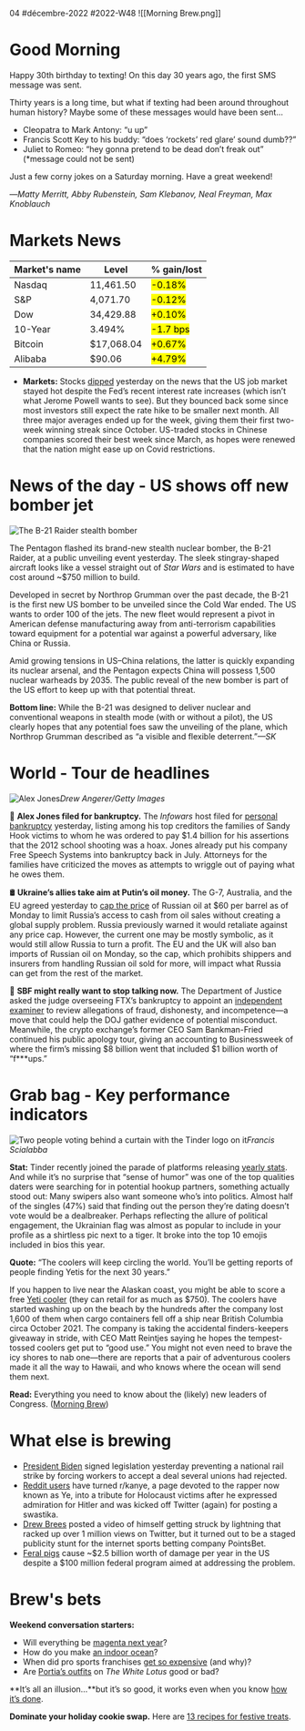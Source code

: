 04 #décembre-2022 #2022-W48
![[Morning Brew.png]]
# Good Morning
Happy 30th birthday to texting! On this day 30 years ago, the first SMS message was sent.

Thirty years is a long time, but what if texting had been around throughout human history? Maybe some of these messages would have been sent…

-   Cleopatra to Mark Antony: “u up”
-   Francis Scott Key to his buddy: “does ‘rockets’ red glare’ sound dumb??”
-   Juliet to Romeo: “hey gonna pretend to be dead don’t freak out” (*message could not be sent)

Just a few corny jokes on a Saturday morning. Have a great weekend!

—_Matty Merritt, Abby Rubenstein, Sam Klebanov, Neal Freyman, Max Knoblauch_
# Markets News
| Market's name | Level      | % gain/lost                       |
| ------------- | ---------- | --------------------------------- |
| Nasdaq        | 11,461.50  | <mark class="hltr-red">-0.18%</mark> |
| S&P           | 4,071.70   | <mark class="hltr-red">-0.12%</mark>       |
| Dow           | 34,429.88  | <mark class="hltr-green">+0.10%</mark>       |
| 10-Year       | 3.494%     | <mark class="hltr-red">-1.7 bps</mark>       |
| Bitcoin       | $17,068.04 | <mark class="hltr-green">+0.67%</mark>       |
| Alibaba       | $90.06     | <mark class="hltr-green">+4.79%</mark>       |
-   **Markets:** Stocks [dipped](https://link.morningbrew.com/click/29875893.3629327/aHR0cHM6Ly93d3cuY25iYy5jb20vMjAyMi8xMi8wMS9zdG9jay1tYXJrZXQtZnV0dXJlcy1vcGVuLXRvLWNsb3NlLW5ld3MuaHRtbA/6360d8c913646a717506c2efB8e87754a) yesterday on the news that the US job market stayed hot despite the Fed’s recent interest rate increases (which isn’t what Jerome Powell wants to see). But they bounced back some since most investors still expect the rate hike to be smaller next month. All three major averages ended up for the week, giving them their first two-week winning streak since October. US-traded stocks in Chinese companies scored their best week since March, as hopes were renewed that the nation might ease up on Covid restrictions.
# News of the day - US shows off new bomber jet
![The B-21 Raider stealth bomber](https://ci5.googleusercontent.com/proxy/LRJE_p0dlaM1H4E6OKGQGGYa-yHuRXWUipG3q4USxNWd3EOdcs_03TUfZ7iF6gNWxCy6S3p06J68D5EmMZpVyWXqrsDufTPaIZ8o3AI2zirndN1_5RbpRT6bHVAUk_x4R6lYbcJ_0aG6LBLzuj58MoHkl-ICl-E6cRMQObk1ATin1XeKSzDbHQkqkNgR0us=s0-d-e1-ft#https://cdn.sanity.io/images/bl383u0v/production/0bbf8b136a535eb49150373f25afb4352cf3438b-750x500.jpg?w=670&q=70&auto=format)

The Pentagon flashed its brand-new stealth nuclear bomber, the B-21 Raider, at a public unveiling event yesterday. The sleek stingray-shaped aircraft looks like a vessel straight out of _Star Wars_ and is estimated to have cost around ~$750 million to build.

Developed in secret by Northrop Grumman over the past decade, the B-21 is the first new US bomber to be unveiled since the Cold War ended. The US wants to order 100 of the jets. The new fleet would represent a pivot in American defense manufacturing away from anti-terrorism capabilities toward equipment for a potential war against a powerful adversary, like China or Russia. 

Amid growing tensions in US–China relations, the latter is quickly expanding its nuclear arsenal, and the Pentagon expects China will possess 1,500 nuclear warheads by 2035. The public reveal of the new bomber is part of the US effort to keep up with that potential threat.

**Bottom line:** While the B-21 was designed to deliver nuclear and conventional weapons in stealth mode (with or without a pilot), the US clearly hopes that any potential foes saw the unveiling of the plane, which Northrop Grumman described as “a visible and flexible deterrent.”_—SK_
# World - Tour de headlines
![Alex Jones](https://ci5.googleusercontent.com/proxy/j1Af6YZfoyYgve6S7dOK2RbYFM1q1R9iBT01MqSUViMxCl1iJoTp3PN3XxOIJFvRAmBsqqbO44mBLxxOkkHRAWdNJmnroUBxGm3Oo5gChb9HivHDTj2aKqWfONJ7V5QfcMRjbHXUB44sp6M9c3Ej2Huh9LNh3Q7QoYp6Ws77cRTe7jHY5v2L5Q4J9g0Ht1BY=s0-d-e1-ft#https://cdn.sanity.io/images/bl383u0v/production/7bb0309d4022cc7023f67648facdc2041f05725d-1024x683.jpg?w=670&q=70&auto=format)_Drew Angerer/Getty Images_

🏦 **Alex Jones filed for bankruptcy.** The _Infowars_ host filed for [personal bankruptcy](https://link.morningbrew.com/click/29875893.3629327/aHR0cHM6Ly93d3cuY25uLmNvbS8yMDIyLzEyLzAyL2J1c2luZXNzL2FsZXgtam9uZXMtYmFua3J1cHRjeS9pbmRleC5odG1sP3V0bV9jYW1wYWlnbj1tYiZ1dG1fbWVkaXVtPW5ld3NsZXR0ZXImdXRtX3NvdXJjZT1tb3JuaW5nX2JyZXc/6360d8c913646a717506c2efBd31c1896) yesterday, listing among his top creditors the families of Sandy Hook victims to whom he was ordered to pay $1.4 billion for his assertions that the 2012 school shooting was a hoax. Jones already put his company Free Speech Systems into bankruptcy back in July. Attorneys for the families have criticized the moves as attempts to wriggle out of paying what he owes them.

🛢️ **Ukraine’s allies take aim at Putin’s oil money.** The G-7, Australia, and the EU agreed yesterday to [cap the price](https://link.morningbrew.com/click/29875893.3629327/aHR0cHM6Ly93d3cucmV1dGVycy5jb20vYnVzaW5lc3MvZW5lcmd5L2hvbGRvdXQtcG9sYW5kLWFwcHJvdmVzLWV1cy02MC1ydXNzaWFuLW9pbC1wcmljZS1jYXAtd2l0aC1hZGp1c3RtZW50LW1lY2hhbmlzbS0yMDIyLTEyLTAyLz91dG1fY2FtcGFpZ249bWImdXRtX21lZGl1bT1uZXdzbGV0dGVyJnV0bV9zb3VyY2U9bW9ybmluZ19icmV3/6360d8c913646a717506c2efB864401a6) of Russian oil at $60 per barrel as of Monday to limit Russia’s access to cash from oil sales without creating a global supply problem. Russia previously warned it would retaliate against any price cap. However, the current one may be mostly symbolic, as it would still allow Russia to turn a profit. The EU and the UK will also ban imports of Russian oil on Monday, so the cap, which prohibits shippers and insurers from handling Russian oil sold for more, will impact what Russia can get from the rest of the market.

🤫 **SBF might really want to stop talking now.** The Department of Justice asked the judge overseeing FTX’s bankruptcy to appoint an [independent examiner](https://link.morningbrew.com/click/29875893.3629327/aHR0cHM6Ly93d3cuY25iYy5jb20vMjAyMi8xMi8wMi9mdHgtZG9qLXdhdGNoZG9nLWNhbGxzLWZvci1yZXZpZXctb3Zlci1jcnlwdG8tZnJhdWQtYWxsZWdhdGlvbnMuaHRtbD91dG1fY2FtcGFpZ249bWImdXRtX21lZGl1bT1uZXdzbGV0dGVyJnV0bV9zb3VyY2U9bW9ybmluZ19icmV3/6360d8c913646a717506c2efBf1af1d70) to review allegations of fraud, dishonesty, and incompetence—a move that could help the DOJ gather evidence of potential misconduct. Meanwhile, the crypto exchange’s former CEO Sam Bankman-Fried continued his public apology tour, giving an accounting to Businessweek of where the firm’s missing $8 billion went that included $1 billion worth of “f\*\*\*ups.”
# Grab bag - Key performance indicators
![Two people voting behind a curtain with the Tinder logo on it](https://ci5.googleusercontent.com/proxy/xhwMtCNIr7MDqnDhK6Vx1jezHMnphf2mwHk9vKwru-qMWO--WMz1be5TH4XUWXHu8xQAVdHlOENHb_1nF0e9ogpkDi-uu_bGu-haVDjb1uFmCrOoQhdsvT9niMuSmoVTwVX1aoyAomoBOvV_2rPT3giR4-x36IxYTGCuI5miSsVb2fLJRSC_1QGJ1aFfdmrowg=s0-d-e1-ft#https://cdn.sanity.io/images/bl383u0v/production/00f0280a45730d536280386cc144eebadc2738c5-1500x1000.jpg?w=670&q=70&auto=format)_Francis Scialabba_

**Stat:** Tinder recently joined the parade of platforms releasing [yearly stats](https://link.morningbrew.com/click/29875893.3629327/aHR0cHM6Ly9maWxlY2FjaGUubWVkaWFyb29tLmNvbS9tcjVtcl90aW5kZXIvMTc5MjQ0L1llYXIlMjBpbiUyMFN3aXBlJTIwMjAyMiUyMFJlbGVhc2UlMjAtJTIwVVMlMjAlMjgxJTI5LnBkZj91dG1fY2FtcGFpZ249bWImdXRtX21lZGl1bT1uZXdzbGV0dGVyJnV0bV9zb3VyY2U9bW9ybmluZ19icmV3/6360d8c913646a717506c2efBb422ec16). And while it’s no surprise that “sense of humor” was one of the top qualities daters were searching for in potential hookup partners, something actually stood out: Many swipers also want someone who’s into politics. Almost half of the singles (47%) said that finding out the person they’re dating doesn’t vote would be a dealbreaker. Perhaps reflecting the allure of political engagement, the Ukrainian flag was almost as popular to include in your profile as a shirtless pic next to a tiger. It broke into the top 10 emojis included in bios this year.

**Quote:** “The coolers will keep circling the world. You’ll be getting reports of people finding Yetis for the next 30 years.”

If you happen to live near the Alaskan coast, you might be able to score a free [Yeti cooler](https://link.morningbrew.com/click/29875893.3629327/aHR0cHM6Ly93d3cud3NqLmNvbS9hcnRpY2xlcy9TQjEwODY1NTkxOTEwMzg4ODAzOTkwNjA0NTg5MjU2ODMzOTY0MTM0NzU0P21vZD1hcnRpY2xlX3JlY3NfcG9zMV9zYl9ocCZuZXh0X3JlZGlyZWN0PXRydWU/6360d8c913646a717506c2efB3302a73d) (they can retail for as much as $750). The coolers have started washing up on the beach by the hundreds after the company lost 1,600 of them when cargo containers fell off a ship near British Columbia circa October 2021. The company is taking the accidental finders-keepers giveaway in stride, with CEO Matt Reintjes saying he hopes the tempest-tossed coolers get put to “good use.” You might not even need to brave the icy shores to nab one—there are reports that a pair of adventurous coolers made it all the way to Hawaii, and who knows where the ocean will send them next.

**Read:** Everything you need to know about the (likely) new leaders of Congress. ([Morning Brew](https://link.morningbrew.com/click/29875893.3629327/aHR0cHM6Ly93d3cubW9ybmluZ2JyZXcuY29tL2RhaWx5L3N0b3JpZXMvMjAyMi8xMi8wMi9uZXctY29uZ3Jlc3MtbGVhZGVycz91dG1fY2FtcGFpZ249bWImdXRtX21lZGl1bT1uZXdzbGV0dGVyJnV0bV9zb3VyY2U9bW9ybmluZ19icmV3Jm1pZD0yMzBkZjcwMjQ3ZDk2NjZkMDM0MDk4MDljZTUxNjRkZA/6360d8c913646a717506c2efB9fa44fe8))
# What else is brewing
-   [President Biden](https://link.morningbrew.com/click/29875893.3629327/aHR0cHM6Ly93d3cuY25uLmNvbS8yMDIyLzEyLzAyL3BvbGl0aWNzL2JpZGVuLXNpZ25zLWxlZ2lzbGF0aW9uLWF2ZXJ0LXJhaWwtc2h1dGRvd24vaW5kZXguaHRtbD91dG1fY2FtcGFpZ249bWImdXRtX21lZGl1bT1uZXdzbGV0dGVyJnV0bV9zb3VyY2U9bW9ybmluZ19icmV3/6360d8c913646a717506c2efBe8a3bbb5) signed legislation yesterday preventing a national rail strike by forcing workers to accept a deal several unions had rejected.
-   [Reddit users](https://link.morningbrew.com/click/29875893.3629327/aHR0cHM6Ly93d3cuYmxvb21iZXJnLmNvbS9uZXdzL2FydGljbGVzLzIwMjItMTItMDIva2FueWUtd2VzdC1yZWRkaXQtcGFnZS1yLWthbnllZC10dXJuZWQtaW50by1ob2xvY2F1c3QtbWVtb3JpYWwtYnktZmFucz9zcm5kPXByZW1pdW0mc3JlZj1La1B6cFp2eg/6360d8c913646a717506c2efB89676e1c) have turned r/kanye, a page devoted to the rapper now known as Ye, into a tribute for Holocaust victims after he expressed admiration for Hitler and was kicked off Twitter (again) for posting a swastika.
-   [Drew Brees](https://link.morningbrew.com/click/29875893.3629327/aHR0cHM6Ly93d3cuY25iYy5jb20vMjAyMi8xMi8wMi9kcmV3LWJyZWVzLWxpZ2h0bmluZy1zdHJpa2UtaXMtZmFrZS1wcm9tb3Rpb25hbC1zdHVudC1mb3Itb25saW5lLXNwb3J0c2Jvb2suaHRtbD91dG1fY2FtcGFpZ249bWImdXRtX21lZGl1bT1uZXdzbGV0dGVyJnV0bV9zb3VyY2U9bW9ybmluZ19icmV3/6360d8c913646a717506c2efB0092cc3f) posted a video of himself getting struck by lightning that racked up over 1 million views on Twitter, but it turned out to be a staged publicity stunt for the internet sports betting company PointsBet.
-   [Feral pigs](https://link.morningbrew.com/click/29875893.3629327/aHR0cHM6Ly9hcG5ld3MuY29tL2FydGljbGUvYnVzaW5lc3MtYW5pbWFscy13aWxkbGlmZS1jbGltYXRlLWFuZC1lbnZpcm9ubWVudC03NGZiMDVlMWYzM2E0ODg1YThkYzRmOGE4ZTUzNjYxOD91dG1fc291cmNlPWhvbWVwYWdlJnV0bV9tZWRpdW09VG9wTmV3cyZ1dG1fY2FtcGFpZ249cG9zaXRpb25fMDg/6360d8c913646a717506c2efB0b3f4975) cause ~$2.5 billion worth of damage per year in the US despite a $100 million federal program aimed at addressing the problem.
# Brew's bets
**Weekend conversation starters:**

-   Will everything be [magenta next year](https://link.morningbrew.com/click/29875893.3629327/aHR0cHM6Ly93d3cucGFudG9uZS5jb20vY29sb3Itb2YtdGhlLXllYXItMjAyMz91dG1fY2FtcGFpZ249bWImdXRtX21lZGl1bT1uZXdzbGV0dGVyJnV0bV9zb3VyY2U9bW9ybmluZ19icmV3/6360d8c913646a717506c2efB8cf86646)?
-   How do you make [an indoor ocean](https://link.morningbrew.com/click/29875893.3629327/aHR0cHM6Ly93d3cueW91dHViZS5jb20vd2F0Y2g_dj1waXJfbXVUellNOA/6360d8c913646a717506c2efB6247ef5b)?
-   When did pro sports franchises [get so expensive](https://link.morningbrew.com/click/29875893.3629327/aHR0cHM6Ly93d3cudGhlcmluZ2VyLmNvbS9zcG9ydHMvMjAyMi8xMS8yOC8yMzQ3MjYzNi9zcG9ydHMtdGVhbS1mcmFuY2hpc2UtdmFsdWF0aW9uLXNhbGUtcHJpY2VzP3V0bV9jYW1wYWlnbj1tYiZ1dG1fbWVkaXVtPW5ld3NsZXR0ZXImdXRtX3NvdXJjZT1tb3JuaW5nX2JyZXc/6360d8c913646a717506c2efB6becc5a6) (and why)?
-   Are [Portia’s outfits](https://link.morningbrew.com/click/29875893.3629327/aHR0cHM6Ly93d3cudm9ndWUuY29tL2FydGljbGUvcG9ydGlhLW91dGZpdHMtdGhlLXdoaXRlLWxvdHVzLXNlYXNvbi10d28_dXRtX2NhbXBhaWduPW1iJnV0bV9tZWRpdW09bmV3c2xldHRlciZ1dG1fc291cmNlPW1vcm5pbmdfYnJldw/6360d8c913646a717506c2efB9474aa5f) on _The White Lotus_ good or bad?

**It’s all an illusion…**but it’s so good, it works even when you know [how it’s done](https://link.morningbrew.com/click/29875893.3629327/aHR0cHM6Ly90d2l0dGVyLmNvbS9SYWlubWFrZXIxOTczL3N0YXR1cy8xNTk1NDM4MTIwNTMwNDc3MDU2P3M9MjAmdD1mdll0dUxEUHNlcE14ZEltQmpwUV9B/6360d8c913646a717506c2efB2989652d).

**Dominate your holiday cookie swap.** Here are [13 recipes for festive treats](https://link.morningbrew.com/click/29875893.3629327/aHR0cHM6Ly93d3cud2FzaGluZ3RvbnBvc3QuY29tL2Zvb2QvaW50ZXJhY3RpdmUvMjAyMi9jb29raWUtcmVjaXBlcy1ob2xpZGF5LWJha2luZy8_cmVmPWJpenRvYy5jb20/6360d8c913646a717506c2efB903d3e16).